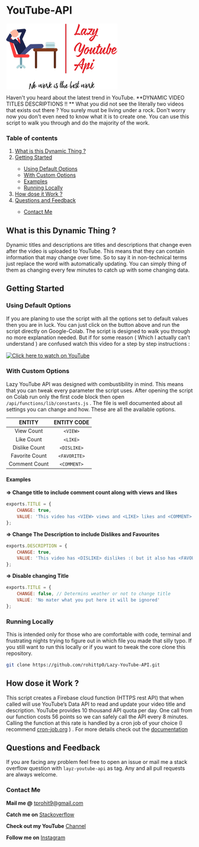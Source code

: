 # YouTube-API

<img src="./Rescources/icon.png" align="center" alt="logo">

Haven't you heard about the latest trend in YouTube. **DYNAMIC VIDEO TITLES DESCRIPTIONS !! ** What you did not see the literally two videos that exists out there ? You surely must be living under a rock. Don't worry now you don't even need to know what it is to create one. You can use this script to walk you through and do the majority of the work.

### Table of contents

<ol>
	<li><a href="what-is-this-dynamic-thing-">What is this Dynamic Thing ?</a></li>
	<li><a href="getting-started">Getting Started</a></li>
	<ul>
		<li><a href="using-default-options">Using Default Options</a></li>
    	<li><a href="with-custom-options">With Custom Options</a></li>
    	<li><a href="examples">Examples</a></li> 
    	<li><a href="running-locally">Running Locally</a></li>
	</ul>
	<li><a href="how-dose-it-work-">How dose it Work ?</a></li>  
	<li><a href="questions-and-feedback">Questions and Feedback</a></li> 
	<ul>
		<li><a href="contact-me">Contact Me</a></li>
	</ul>
</ol>

## What is this Dynamic Thing ?

Dynamic titles and descriptions are titles and descriptions that change even after the video is uploaded to YouTube. This means that they can contain information that may change over time. So to say it in non-technical terms just replace the word with automatically updating. You can simply thing of them as changing every few minutes to catch up with some changing data.

## Getting Started

### Using Default Options

If you are planing to use the script with all the options set to default values then you are in luck. You can just click on the button above and run the script directly on Google-Colab. The script is designed to walk you through no more explanation needed. But if for some reason ( Which I actually can’t understand ) are confused watch this video for a step by step instructions :

<a href="https://www.youtube.com/watch?v=video_id"><img src="https://yt-embed.herokuapp.com/embed?v=video_id" alt="Click here to watch on YouTube" align="center"></a> 

### With Custom Options

Lazy YouTube API was designed with combustibility in mind. This means that you can tweak every parameter the script uses. After opening the script on Colab run only the first code block then open `/api/functions/lib/constants.js` . The file is well documented about all settings you can change and how. These are all the available options.

|   **ENTITY**   | **ENTITY CODE** |
| :------------: | :-------------: |
|   View Count   |    `<VIEW>`     |
|   Like Count   |    `<LIKE>`     |
| Dislike Count  |   `<DISLIKE>`   |
| Favorite Count |  `<FAVORITE>`   |
| Comment Count  |   `<COMMENT>`   |



#### Examples

**=> Change title to include comment count along with views and likes**

```javascript
exports.TITLE = {
    CHANGE: true,
    VALUE: 'This video has <VIEW> views and <LIKE> likes and <COMMENT> comments'
};
```

**=> Change The Description to include Dislikes and Favourites**

```javascript
exports.DESCRIPTION = {
    CHANGE: true,
    VALUE: 'This video has <DISLIKE> dislikes :( but it also has <FAVOURITE> favourites :)'
};
```
**=> Disable changing Title**

```javascript
exports.TITLE = {
    CHANGE: false, // Determins weather or not to change title
    VALUE: 'No mater what you put here it will be ignored'
};
```

### Running Locally

This is intended only for those who are comfortable with code, terminal and frustrating nights trying to figure out in which file you made that silly typo. If you still want to run this locally or if you want to tweak the core clone this repository.

```bash
git clone https://github.com/rohittp0/Lazy-YouTube-API.git
```

## How dose it Work ?

This script creates a Firebase cloud function (HTTPS rest API)  that when called will use YouTube’s Data API  to read and update your video title and description. YouTube provides 10 thousand API quota per day. One call from our function costs 56 points so we can safely call the API every 8 minutes. Calling the function at this rate is handled by a cron job of your choice (I recommend [cron-job.org](https://cron-job.org/en/) ) . For more details check out the [documentation](/docs/README.md)

## Questions and Feedback

If you are facing any problem feel free to open an issue or mail me a stack overflow question with `layz-youtube-api` as tag. Any and all pull requests are always welcome.

### Contact Me

**Mail me @** tprohit9@gmail.com

**Catch me on** [Stackoverflow](https://stackoverflow.com/users/10182024/rohi)

**Check out my YouTube** [Channel](https://www.youtube.com/channel/UCVRdZwluF8jYXSIaHBqK73w)

**Follow me on** [Instagram](https://www.instagram.com/rohit_pnr/)
